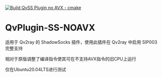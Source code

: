 [![Build QvSS Plugin no AVX - cmake](https://github.com/lapoize/QvPlugin-SS-NOAVX/actions/workflows/build-qsssimpleplugin-no-avx.yml/badge.svg)](https://github.com/lapoize/QvPlugin-SS-NOAVX/actions/workflows/build-qsssimpleplugin-no-avx.yml)

# QvPlugin-SS-NOAVX


适用于 Qv2ray 的 ShadowSocks 插件，使用此插件在 Qv2ray 中启用 SIP003 完整支持

相对于原版调整了编译指令使其可在不支持AVX指令的旧CPU上运行

仅在Ubuntu20.04LTS进行测试
